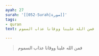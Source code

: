 ```yaml
---
ayah: 27
surah: '[[052-Surah|سورة]]'
tags:
- quran
text: فمن الله علينا ووقانا عذاب السموم

---
```

> فمن الله علينا ووقانا عذاب السموم
